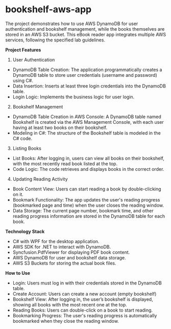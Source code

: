 # bookshelf-aws-app

The project demonstrates how to use AWS DynamoDB for user authentication and bookshelf management, while the books themselves are stored in an AWS S3 bucket. This eBook reader app integrates multiple AWS services, following the specified lab guidelines.

**Project Features**
1. User Authentication
- DynamoDB Table Creation: The application programmatically creates a DynamoDB table to store user credentials (username and password) using C#.
- Data Insertion: Inserts at least three login credentials into the DynamoDB table.
- Login Logic: Implements the business logic for user login.

2. Bookshelf Management
- DynamoDB Table Creation in AWS Console: A DynamoDB table named Bookshelf is created via the AWS Management Console, with each user having at least two books on their bookshelf.
- Modeling in C#: The structure of the Bookshelf table is modeled in the C# code.

3. Listing Books
- List Books: After logging in, users can view all books on their bookshelf, with the most recently read book listed at the top.
- Code Logic: The code retrieves and displays books in the correct order.

4. Updating Reading Activity
- Book Content View: Users can start reading a book by double-clicking on it.
- Bookmark Functionality: The app updates the user's reading progress (bookmarked page and time) when the user closes the reading window.
- Data Storage: The current page number, bookmark time, and other reading progress information are stored in the DynamoDB table for each book.

**Technology Stack**
  - C# with WPF for the desktop application.
  - AWS SDK for .NET to interact with DynamoDB.
  - Syncfusion.PdfViewer for displaying PDF book content.
  - AWS DynamoDB for user and bookshelf data storage.
  - AWS S3 Buckets for storing the actual book files.
    
**How to Use**
 - Login: Users must log in with their credentials stored in the DynamoDB table.
 - Create Account: Users can create a new account (empty bookshelf)
 - Bookshelf View: After logging in, the user’s bookshelf is displayed, showing all books with the most recent one at the top.
 - Reading Books: Users can double-click on a book to start reading.
 - Bookmarking Progress: The user's reading progress is automatically bookmarked when they close the reading window.
